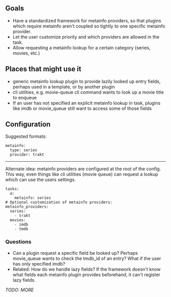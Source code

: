 ## Goals
- Have a standardized framework for metainfo providers, so that plugins which require metainfo aren't coupled so tightly to one specific metainfo provider.
- Let the user customize priority and which providers are allowed in the task.
- Allow requesting a metainfo lookup for a certain category (series, movies, etc.)

## Places that might use it
- generic metainfo lookup plugin to provide lazily looked up entry fields, perhaps used in a template, or by another plugin
- cli utilities, e.g. movie-queue cli command wants to look up a movie title to enqueue
- If an user has not specified an explicit metainfo lookup in task, plugins like imdb or movie_queue still want to access some of those fields

## Configuration
Suggested formats:

```
metainfo:
  type: series
  provider: trakt
```
----------------
Alternate idea: metainfo providers are configured at the root of the config. This way, even things like cli utilities (movie queue) can request a lookup which can use the users settings.
```
tasks:
  a:
    metainfo: series
# Optional customization of metainfo providers:
metainfo_providers:
  series:
    - trakt
  movies:
    - imdb
    - tmdb
```

### Questions
- Can a plugin request a specific field be looked up? Perhaps movie_queue wants to check the tmdb_id of an entry? What if the user has only specified imdb?
- Related: How do we handle lazy fields? If the framework doesn't know what fields each metainfo plugin provides beforehand, it can't register lazy fields.

*TODO: MORE*